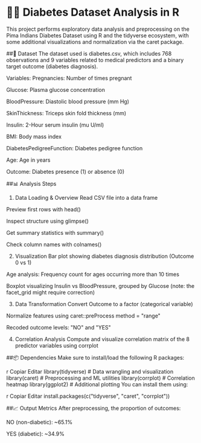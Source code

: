 # 💊💉 Diabetes Dataset Analysis in R
This project performs exploratory data analysis and preprocessing on the Pima Indians Diabetes Dataset using R and the tidyverse ecosystem, with some additional visualizations and normalization via the caret package.

##📂 Dataset
The dataset used is diabetes.csv, which includes 768 observations and 9 variables related to medical predictors and a binary target outcome (diabetes diagnosis).

Variables:
Pregnancies: Number of times pregnant

Glucose: Plasma glucose concentration

BloodPressure: Diastolic blood pressure (mm Hg)

SkinThickness: Triceps skin fold thickness (mm)

Insulin: 2-Hour serum insulin (mu U/ml)

BMI: Body mass index

DiabetesPedigreeFunction: Diabetes pedigree function

Age: Age in years

Outcome: Diabetes presence (1) or absence (0)

##📊 Analysis Steps
1. Data Loading & Overview
Read CSV file into a data frame

Preview first rows with head()

Inspect structure using glimpse()

Get summary statistics with summary()

Check column names with colnames()

2. Visualization
Bar plot showing diabetes diagnosis distribution (Outcome 0 vs 1)

Age analysis: Frequency count for ages occurring more than 10 times

Boxplot visualizing Insulin vs BloodPressure, grouped by Glucose (note: the facet_grid might require correction)

3. Data Transformation
Convert Outcome to a factor (categorical variable)

Normalize features using caret::preProcess method = "range"

Recoded outcome levels: "NO" and "YES"

4. Correlation Analysis
Compute and visualize correlation matrix of the 8 predictor variables using corrplot

##📦 Dependencies
Make sure to install/load the following R packages:

r
Copiar
Editar
library(tidyverse)    # Data wrangling and visualization
library(caret)        # Preprocessing and ML utilities
library(corrplot)     # Correlation heatmap
library(ggplot2)      # Additional plotting
You can install them using:

r
Copiar
Editar
install.packages(c("tidyverse", "caret", "corrplot"))

##📈 Output Metrics
After preprocessing, the proportion of outcomes:

NO (non-diabetic): ~65.1%

YES (diabetic): ~34.9%
